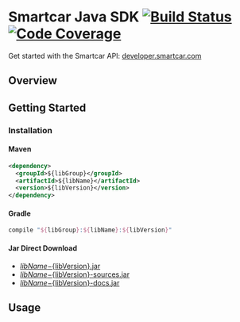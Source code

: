 # Smartcar Java SDK [![Build Status][ci-image]][ci-url] [![Code Coverage][coverage-image]][coverage-url]

Get started with the Smartcar API: [developer.smartcar.com](https://developer.smartcar.com/)

## Overview

## Getting Started

### Installation

#### Maven
```xml
<dependency>
  <groupId>${libGroup}</groupId>
  <artifactId>${libName}</artifactId>
  <version>${libVersion}</version>
</dependency>
```

#### Gradle
```groovy
compile "${libGroup}:${libName}:${libVersion}"
```

#### Jar Direct Download

* [${libName}-${libVersion}.jar](https://bintray.com/smartcar/library/download_file?file_path=com%2Fsmartcar%2Fsdk%2Fjava-sdk%2F1.0.0%2Fjava-sdk-${libVersion}.jar)
* [${libName}-${libVersion}-sources.jar](https://bintray.com/smartcar/library/download_file?file_path=com%2Fsmartcar%2Fsdk%2Fjava-sdk%2F1.0.0%2Fjava-sdk-${libVersion}-sources.jar)
* [${libName}-${libVersion}-docs.jar](https://bintray.com/smartcar/library/download_file?file_path=com%2Fsmartcar%2Fsdk%2Fjava-sdk%2F1.0.0%2Fjava-sdk-${libVersion}-docs.jar)

## Usage

[ci-image]: https://travis-ci.com/smartcar/java-sdk.svg?token=jMbuVtXPGeJMPdsn7RQ5&branch=master
[ci-url]: https://travis-ci.com/smartcar/java-sdk
[coverage-image]: https://codecov.io/gh/smartcar/java-sdk/branch/master/graph/badge.svg?token=nZAITx7w3X
[coverage-url]: https://codecov.io/gh/smartcar/java-sdk
